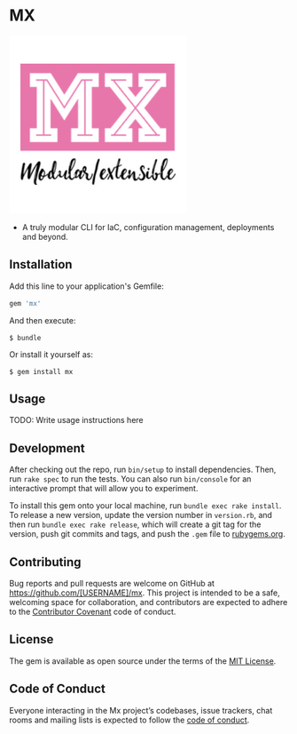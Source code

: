 # MX

![MX logo](logo.jpg)

- A truly modular CLI for IaC, configuration management, deployments and beyond.

## Installation

Add this line to your application's Gemfile:

```ruby
gem 'mx'
```

And then execute:

    $ bundle

Or install it yourself as:

    $ gem install mx

## Usage

TODO: Write usage instructions here

## Development

After checking out the repo, run `bin/setup` to install dependencies. Then, run `rake spec` to run the tests. You can also run `bin/console` for an interactive prompt that will allow you to experiment.

To install this gem onto your local machine, run `bundle exec rake install`. To release a new version, update the version number in `version.rb`, and then run `bundle exec rake release`, which will create a git tag for the version, push git commits and tags, and push the `.gem` file to [rubygems.org](https://rubygems.org).

## Contributing

Bug reports and pull requests are welcome on GitHub at https://github.com/[USERNAME]/mx. This project is intended to be a safe, welcoming space for collaboration, and contributors are expected to adhere to the [Contributor Covenant](http://contributor-covenant.org) code of conduct.

## License

The gem is available as open source under the terms of the [MIT License](https://opensource.org/licenses/MIT).

## Code of Conduct

Everyone interacting in the Mx project’s codebases, issue trackers, chat rooms and mailing lists is expected to follow the [code of conduct](https://github.com/[USERNAME]/mx/blob/master/CODE_OF_CONDUCT.md).
